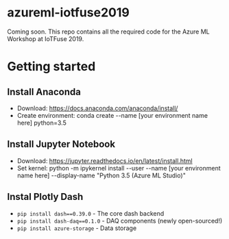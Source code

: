 # azureml-iotfuse2019
Coming soon. This repo contains all the required code for the Azure ML Workshop at IoTFuse 2019. 

# Getting started

## Install Anaconda

- Download: https://docs.anaconda.com/anaconda/install/
- Create environment: conda create --name [your environment name here] python=3.5

## Install Jupyter Notebook

- Download: https://jupyter.readthedocs.io/en/latest/install.html
- Set kernel: python -m ipykernel install --user --name [your environment name here] --display-name "Python 3.5 (Azure ML Studio)"

## Instal Plotly Dash

- `pip install dash==0.39.0` - The core dash backend
- `pip install dash-daq==0.1.0` - DAQ components (newly open-sourced!)
- `pip install azure-storage` - Data storage
